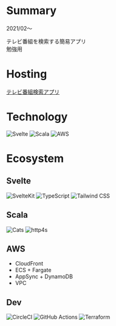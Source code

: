 # Summary

2021/02〜

テレビ番組を検索する簡易アプリ  
勉強用

# Hosting

[テレビ番組検索アプリ](https://d2n4vw7lghzxsy.cloudfront.net)

# Technology

![Svelte](/tools/svelte.png 'Svelte')
![Scala](/tools/scala.png 'Scala')
![AWS](/tools/aws.png 'AWS')

# Ecosystem

## Svelte

![SvelteKit](/tools/svelte.png 'SvelteKit')
![TypeScript](/tools/typescript.png 'TypeScript')
![Tailwind CSS](/tools/tailwind-css.png 'Tailwind CSS')

## Scala

![Cats](/tools/cats.png 'Cats')
![http4s](/tools/http4s.png 'http4s')

## AWS

- CloudFront
- ECS + Fargate
- AppSync + DynamoDB
- VPC

## Dev

![CircleCI](/tools/circleci.png 'CircleCI')
![GitHub Actions](/tools/github-actions.png 'GitHub Actions')
![Terraform](/tools/terraform.png 'Terraform')
